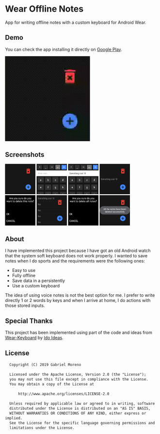 # Wear Offline Notes
App for writing offline notes with a custom keyboard for Android Wear.

## Demo
You can check the app installing it directly on [Google Play](https://play.google.com/store/apps/details?id=com.gabrielmorenoibarra.offlinenotes).

<img src="art/demo.gif"> 

## Screenshots
<img src="art/1.png" width="100"> <img src="art/2.png" width="100">
<img src="art/3.png" width="100">
<img src="art/4.png" width="100">
<img src="art/5.png" width="100">
<img src="art/6.png" width="100">
<img src="art/7.png" width="100">
<img src="art/8.png" width="100">

## About
I have implemented this project because I have got an old Android watch that the system soft keyboard does not work properly.
I wanted to save notes when I do sports and the requirements were the following ones:
- Easy to use 
- Fully offline
- Save data in a persistently
- Use a custom keyboard

The idea of using voice notes is not the best option for me.
I prefer to write directly 1 or 2 words by keys and when I arrive at home, I do actions with those stored inputs.

## Special Thanks
This project has been implemented using part of the code and ideas from [Wear-Keyboard](https://github.com/idoideas/Wear-Keyboard) by [Ido Ideas](https://github.com/idoideas).

## License

```
  Copyright (C) 2019 Gabriel Moreno
 
  Licensed under the Apache License, Version 2.0 (the "License");
  you may not use this file except in compliance with the License.
  You may obtain a copy of the License at
 
      http://www.apache.org/licenses/LICENSE-2.0
 
  Unless required by applicable law or agreed to in writing, software
  distributed under the License is distributed on an "AS IS" BASIS,
  WITHOUT WARRANTIES OR CONDITIONS OF ANY KIND, either express or implied.
  See the License for the specific language governing permissions and
  limitations under the License.
```
